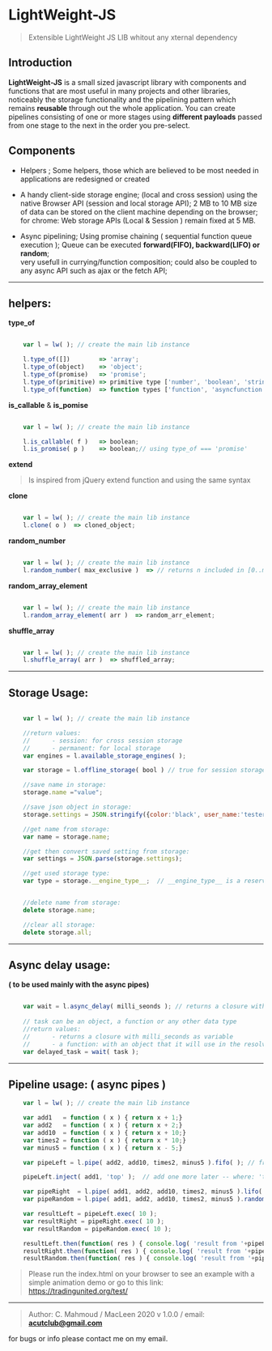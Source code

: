 # LightWeight-JS

> Extensible LightWeight JS LIB whitout any xternal dependency

## Introduction

**LightWeight-JS** is a small sized javascript library with components and functions that are most useful in many projects and other libraries, noticeably the storage functionality and the pipelining pattern which remains **reusable** through out the whole application. You can create pipelines consisting of one or more stages using **different payloads** passed from one stage to the next in the order you pre-select.


## Components

   -  Helpers ; 
     Some helpers, those which are believed to be most needed in applications are redesigned or created 

   -  A handy client-side storage engine; 
     (local and cross session) using the native Browser API (session and local storage API);
     2 MB to 10 MB size of data can be stored on the client machine depending on the browser;  
     for chrome: Web storage APIs (Local & Session ) remain fixed at 5 MB.

   - Async pipelining;
     Using promise chaining ( sequential function queue execution );
     Queue can be executed **forward(FIFO), backward(LIFO) or random**;    
     very usefull in currying/function composition; 
     could also be coupled to any async API such as ajax or the fetch API;

---------------------------------------------------------

## helpers:

**type_of**
```javascript

    var l = lw( ); // create the main lib instance

    l.type_of([])        => 'array';
    l.type_of(object)    => 'object';
    l.type_of(promise)   => 'promise';
    l.type_of(primitive) => primitive type ['number', 'boolean', 'string', null, undefined]    
    l.type_of(function)  => function types ['function', 'asyncfunction','generatorfunction','constructorfunction']
```

**is_callable** & **is_pomise**
```javascript

    var l = lw( ); // create the main lib instance

    l.is_callable( f )   => boolean; 
    l.is_promise( p )    => boolean;// using type_of === 'promise'


```

**extend**
>Is inspired from jQuery extend function and using the same syntax


**clone**

```javascript

    var l = lw( ); // create the main lib instance
    l.clone( o )  => cloned_object; 

```

**random_number**

```javascript

    var l = lw( ); // create the main lib instance
    l.random_number( max_exclusive )  => // returns n included in [0..max_exclusive[

```

**random_array_element**

```javascript

    var l = lw( ); // create the main lib instance
    l.random_array_element( arr )  => random_arr_element;

```

**shuffle_array**

```javascript

    var l = lw( ); // create the main lib instance
    l.shuffle_array( arr )  => shuffled_array; 

```

---------------------------------------------------------

## Storage Usage:


```javascript

    var l = lw( ); // create the main lib instance

    //return values: 
    //      - session: for cross session storage
    //      - permanent: for local storage
    var engines = l.available_storage_engines( );

    var storage = l.offline_storage( bool ) // true for session storage, false: localstorage

    //save name in storage: 
    storage.name ="value";

    //save json object in storage: 
    storage.settings = JSON.stringify({color:'black', user_name:'tester', last_login:'1654874521})";

    //get name from storage: 
    var name = storage.name;

    //get then convert saved setting from storage: 
    var settings = JSON.parse(storage.settings);    

    //get used storage type: 
    var type = storage.__engine_type__;  // __engine_type__ is a reserved word, can not be set or deleted


    //delete name from storage: 
    delete storage.name;

    //clear all storage: 
    delete storage.all;

```
---------------------------------------------------------

## Async delay usage: 
**( to be used mainly with the async pipes)**

```javascript

    var wait = l.async_delay( milli_seonds ); // returns a closure with milli_seconds as param
    
    // task can be an object, a function or any other data type
    //return values: 
    //      - returns a closure with milli_seconds as variable
    //      - a function: with an object that it will use in the resolve process once finished
    var delayed_task = wait( task ); 

```     

---------------------------------------------------------

## Pipeline usage: ( async pipes ) 

```javascript
    var l = lw( ); // create the main lib instance

    var add1   = function ( x ) { return x + 1;}
    var add2   = function ( x ) { return x + 2;}
    var add10  = function ( x ) { return x + 10;}
    var times2 = function ( x ) { return x * 10;}
    var minus5 = function ( x ) { return x - 5;}

    var pipeLeft = l.pipe( add2, add10, times2, minus5 ).fifo( ); // from left to right, this is the default

    pipeLeft.inject( add1, 'top' );  // add one more later -- where: 'top' or 'botom / top is default

    var pipeRight  = l.pipe( add1, add2, add10, times2, minus5 ).lifo( );// right to left
    var pipeRandom = l.pipe( add1, add2, add10, times2, minus5 ).random( ); // random exec

    var resultLeft = pipeLeft.exec( 10 );
    var resultRight = pipeRight.exec( 10 );
    var resultRandom = pipeRandom.exec( 10 );

    resultLeft.then(function( res ) { console.log( 'result from '+pipeLeft.stack+': ', res )});
    resultRight.then(function( res ) { console.log( 'result from '+pipeRight.stack+': ', res )});
    resultRandom.then(function( res ) { console.log( 'result from '+pipeRandom.stack+': ', res )});

```



> Please run the index.html on your browser to see an example with a simple animation demo
or go to this link: https://tradingunited.org/test/

---------------------------------------------------------
 >Author: C. Mahmoud / MacLeen 2020 v 1.0.0 / email: **acutclub@gmail.com**
 
 
 for bugs or info please contact me on my email.
